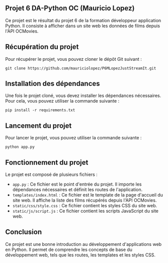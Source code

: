 ## Projet 6 DA-Python OC (Mauricio Lopez)

Ce projet est le résultat du projet 6 de la formation développeur application Python. 
Il consiste à afficher dans un site web les données de films depuis l'API OCMovies.

## Récupération du projet

Pour récupérer le projet, vous pouvez cloner le dépôt Git suivant :

```
git clone https://github.com/mauriciolopez/P6MLopezJustStreamIt.git
```

## Installation des dépendances

Une fois le projet cloné, vous devez installer les dépendances nécessaires. Pour cela, vous pouvez utiliser la commande suivante :

```
pip install -r requirements.txt
```

## Lancement du projet

Pour lancer le projet, vous pouvez utiliser la commande suivante :

```
python app.py
```

## Fonctionnement du projet

Le projet est composé de plusieurs fichiers :

* `app.py` : Ce fichier est le point d'entrée du projet. Il importe les dépendances nécessaires et définit les routes de l'application.
* `templates/index.html` : Ce fichier est le template de la page d'accueil du site web. Il affiche la liste des films récupérés depuis l'API OCMovies.
* `static/css/style.css` : Ce fichier contient les styles CSS du site web.
* `static/js/script.js` : Ce fichier contient les scripts JavaScript du site web.

## Conclusion

Ce projet est une bonne introduction au développement d'applications web en Python. Il permet de comprendre les concepts de base du développement web, tels que les routes, les templates et les styles CSS.
```

